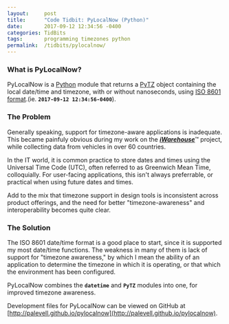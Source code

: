 ```yaml
---
layout:     post
title:      "Code Tidbit: PyLocalNow (Python)"
date:       2017-09-12 12:34:56 -0400
categories: TidBits
tags:       programming timezones python 
permalink:  /tidbits/pylocalnow/
---
```


### **What is PyLocalNow?**

PyLocalNow is a [Python](https://www.python.org) module that returns a [PyTZ](http://pythonhosted.org/pytz) object containing the
local date/time and timezone, with or without nanoseconds,
using [ISO 8601 format](https://www.iso.org/iso-8601-date-and-time-format.html).(ie. **`2017-09-12 12:34:56-0400`**).

### **The Problem**

Generally speaking, support for timezone-aware applications is
inadequate.  This became painfuly obvious during my work on the
[**_iWarehouse_**](https://www.slideshare.net/slideshow/embed_code/key/iG8qiiUfafuQzU)&trade; project, while collecting data from vehicles
in over 60 countries.

In the IT world, it is common practice to store dates and times using
the Universal Time Code (UTC), often referred to as Greenwich
Mean Time, colloquially.  For user-facing applications, this isn't
always preferrable, or practical when using future dates and times.

Add to the mix that timezone support in design tools is
inconsistent across product offerings, and the need for better
"timezone-awareness" and interoperability becomes quite clear.

### **The Solution**

The ISO 8601 date/time format is a good place to start, since it is
supported my most date/time functions.  The weakness in many of them
is lack of support for "timezone awareness," by which I mean the ability
of an application to determine the timezone in which it is operating, or
that which the environment has been configured.

PyLocalNow combines the **`datetime`** and **`PyTZ`** modules into one, for
improved timezone awareness.

Development files for PyLocalNow can be viewed on GitHub at
[http://palevell.github.io/pylocalnow](http://palevell.github.io/pylocalnow).


